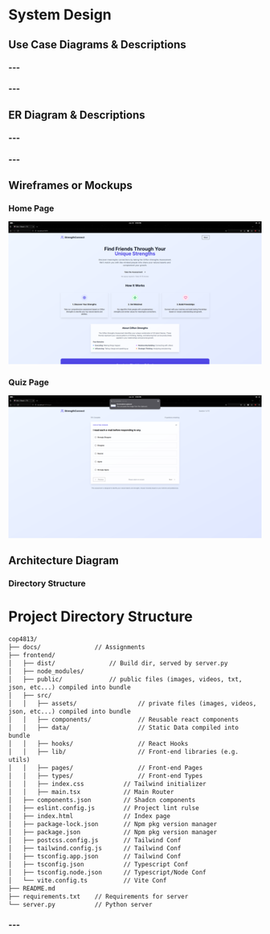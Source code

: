 # System Design

## Use Case Diagrams & Descriptions

### ---

### ---

## ER Diagram & Descriptions

### ---

### ---

## Wireframes or Mockups

### Home Page
![Home Page](./support/home_page.png)

### Quiz Page
![Quiz Page](./support/quiz_page.png)

## Architecture Diagram

### Directory Structure
# Project Directory Structure

```
cop4813/
├── docs/               // Assignments
├── frontend/
│   ├── dist/               // Build dir, served by server.py
│   ├── node_modules/
│   ├── public/             // public files (images, videos, txt, json, etc...) compiled into bundle
│   ├── src/                       
│   │   ├── assets/                 // private files (images, videos, json, etc...) compiled into bundle
│   │   ├── components/             // Reusable react components 
│   │   ├── data/                   // Static Data compiled into bundle
│   │   ├── hooks/                  // React Hooks 
│   │   ├── lib/                    // Front-end libraries (e.g. utils)
│   │   ├── pages/                  // Front-end Pages
│   │   ├── types/                  // Front-end Types
│   │   ├── index.css           // Tailwind initializer
│   │   ├── main.tsx            // Main Router
│   ├── components.json         // Shadcn components 
│   ├── eslint.config.js        // Project lint rulse
│   ├── index.html              // Index page
│   ├── package-lock.json       // Npm pkg version manager
│   ├── package.json            // Npm pkg version manager
│   ├── postcss.config.js       // Tailwind Conf
│   ├── tailwind.config.js      // Tailwind Conf
│   ├── tsconfig.app.json       // Tailwind Conf
│   ├── tsconfig.json           // Typescript Conf
│   ├── tsconfig.node.json      // Typescript/Node Conf
│   └── vite.config.ts          // Vite Conf
├── README.md
├── requirements.txt    // Requirements for server
└── server.py           // Python server
```

### ---